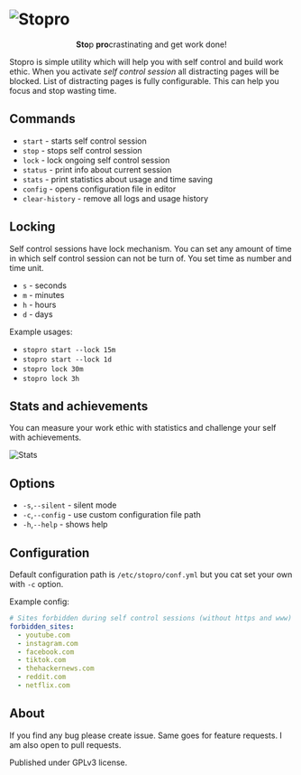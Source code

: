 # ![Stopro](https://blackblog.cz/assets/img/projects/stopro.svg)

<p align="center">
<b>Sto</b>p <b>pro</b>crastinating and get work done!
</p>

Stopro is simple utility which will help you with self control and build work ethic.
When you activate *self control session* all distracting pages will be blocked. List of
distracting pages is fully configurable. This can help you focus and stop wasting time.

## Commands
- `start`           - starts self control session
- `stop`            - stops self control session
- `lock`            - lock ongoing self control session
- `status`          - print info about current session
- `stats`           - print statistics about usage and time saving
- `config`          - opens configuration file in editor
- `clear-history`   - remove all logs and usage history

## Locking
Self control sessions have lock mechanism. You can set any amount of time in which
self control session can not be turn of. You set time as number and time unit.

- `s` - seconds
- `m` - minutes
- `h` - hours
- `d` - days

Example usages:
- `stopro start --lock 15m`
- `stopro start --lock 1d`
- `stopro lock 30m`
- `stopro lock 3h`

## Stats and achievements
You can measure your work ethic with statistics and challenge your self with achievements.

![Stats](https://jc.ggu.cz/static/stopro-screenshot.png)

## Options
- `-s`,`--silent` - silent mode
- `-c`,`--config` - use custom configuration file path
- `-h`,`--help`   - shows help


## Configuration
Default configuration path is `/etc/stopro/conf.yml` but you cat set your own with `-c`
option.

Example config:
```yml
# Sites forbidden during self control sessions (without https and www) 
forbidden_sites:
  - youtube.com
  - instagram.com
  - facebook.com
  - tiktok.com
  - thehackernews.com
  - reddit.com
  - netflix.com
```

## About
If you find any bug please create issue. Same goes for feature requests. I am also open
to pull requests.

Published under GPLv3 license.
